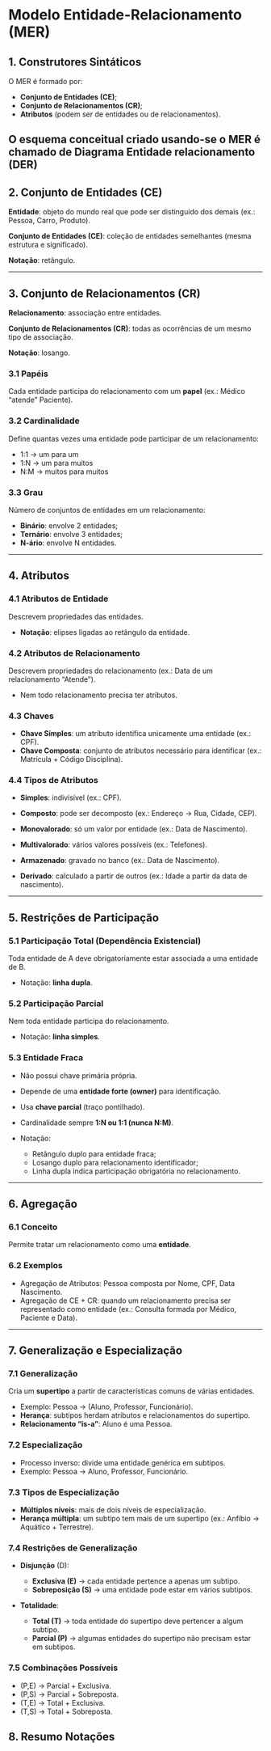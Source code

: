 # Modelo Entidade-Relacionamento (MER) 

## 1. Construtores Sintáticos

O MER é formado por:

* **Conjunto de Entidades (CE)**;
* **Conjunto de Relacionamentos (CR)**;
* **Atributos** (podem ser de entidades ou de relacionamentos).

O esquema conceitual criado usando-se o MER é chamado de **Diagrama Entidade relacionamento (DER)**
---

## 2. Conjunto de Entidades (CE)

**Entidade**: objeto do mundo real que pode ser distinguido dos demais (ex.: Pessoa, Carro, Produto).

**Conjunto de Entidades (CE)**: coleção de entidades semelhantes (mesma estrutura e significado).

**Notação**: retângulo.

---

## 3. Conjunto de Relacionamentos (CR)

**Relacionamento**: associação entre entidades.

**Conjunto de Relacionamentos (CR)**: todas as ocorrências de um mesmo tipo de associação.

**Notação**: losango.

### 3.1 Papéis

Cada entidade participa do relacionamento com um **papel** (ex.: Médico “atende” Paciente).

### 3.2 Cardinalidade

Define quantas vezes uma entidade pode participar de um relacionamento:

* 1:1 → um para um
* 1\:N → um para muitos
* N\:M → muitos para muitos

### 3.3 Grau

Número de conjuntos de entidades em um relacionamento:

* **Binário**: envolve 2 entidades;
* **Ternário**: envolve 3 entidades;
* **N-ário**: envolve N entidades.

---

## 4. Atributos

### 4.1 Atributos de Entidade

Descrevem propriedades das entidades.
* **Notação**: elipses ligadas ao retângulo da entidade.

### 4.2 Atributos de Relacionamento

Descrevem propriedades do relacionamento (ex.: Data de um relacionamento “Atende”).
* Nem todo relacionamento precisa ter atributos.

### 4.3 Chaves

* **Chave Simples**: um atributo identifica unicamente uma entidade (ex.: CPF).
* **Chave Composta**: conjunto de atributos necessário para identificar (ex.: Matrícula + Código Disciplina).

### 4.4 Tipos de Atributos

* **Simples**: indivisível (ex.: CPF).

* **Composto**: pode ser decomposto (ex.: Endereço → Rua, Cidade, CEP).

* **Monovalorado**: só um valor por entidade (ex.: Data de Nascimento).

* **Multivalorado**: vários valores possíveis (ex.: Telefones).

* **Armazenado**: gravado no banco (ex.: Data de Nascimento).

* **Derivado**: calculado a partir de outros (ex.: Idade a partir da data de nascimento).

---

## 5. Restrições de Participação

### 5.1 Participação Total (Dependência Existencial)

Toda entidade de A deve obrigatoriamente estar associada a uma entidade de B.

* Notação: **linha dupla**.

### 5.2 Participação Parcial

Nem toda entidade participa do relacionamento.

* Notação: **linha simples**.

### 5.3 Entidade Fraca

* Não possui chave primária própria.
* Depende de uma **entidade forte (owner)** para identificação.
* Usa **chave parcial** (traço pontilhado).
* Cardinalidade sempre **1\:N ou 1:1 (nunca N\:M)**.
* Notação:

    * Retângulo duplo para entidade fraca;
    * Losango duplo para relacionamento identificador;
    * Linha dupla indica participação obrigatória no relacionamento.


---

## 6. Agregação

### 6.1 Conceito

Permite tratar um relacionamento como uma **entidade**.

### 6.2 Exemplos

* Agregação de Atributos: Pessoa composta por Nome, CPF, Data Nascimento.
* Agregação de CE + CR: quando um relacionamento precisa ser representado como entidade (ex.: Consulta formada por Médico, Paciente e Data).

---

## 7. Generalização e Especialização

### 7.1 Generalização

Cria um **supertipo** a partir de características comuns de várias 
entidades.

* Exemplo: Pessoa → (Aluno, Professor, Funcionário).
* **Herança**: subtipos herdam atributos e relacionamentos do supertipo.
* **Relacionamento “is-a”**: Aluno é uma Pessoa.

### 7.2 Especialização

* Processo inverso: divide uma entidade genérica em subtipos.
* Exemplo: Pessoa → Aluno, Professor, Funcionário.

### 7.3 Tipos de Especialização

* **Múltiplos níveis**: mais de dois níveis de especialização.
* **Herança múltipla**: um subtipo tem mais de um supertipo (ex.: Anfíbio → Aquático + Terrestre).

### 7.4 Restrições de Generalização

* **Disjunção** (D):

    * **Exclusiva (E)** → cada entidade pertence a apenas um subtipo.
    * **Sobreposição (S)**  → uma entidade pode estar em vários subtipos.

* **Totalidade**:

    * **Total (T)** → toda entidade do supertipo deve pertencer a algum subtipo.
    * **Parcial (P)** → algumas entidades do supertipo não precisam estar em subtipos.

### 7.5 Combinações Possíveis

* (P,E) → Parcial + Exclusiva.
* (P,S) → Parcial + Sobreposta.
* (T,E) → Total + Exclusiva.
* (T,S) → Total + Sobreposta.

## 8. Resumo Notações